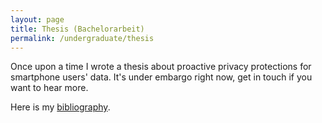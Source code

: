 ```yaml
---
layout: page
title: Thesis (Bachelorarbeit)
permalink: /undergraduate/thesis
---
```


Once upon a time I wrote a thesis about proactive privacy protections for smartphone users' data. It's under embargo right now, get in touch if you want to hear more.

Here is my [bibliography](https://annabelrothschild.com/undergraduate/documents/thesis_bibliography.pdf).